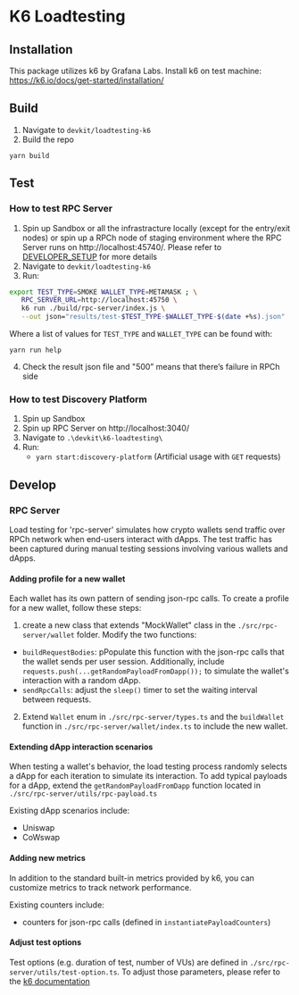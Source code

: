 # K6 Loadtesting

## Installation

This package utilizes k6 by Grafana Labs.
Install k6 on test machine: https://k6.io/docs/get-started/installation/

## Build
1. Navigate to `devkit/loadtesting-k6`
2. Build the repo
```
yarn build
```

## Test
### How to test RPC Server

1. Spin up Sandbox or all the infrastracture locally (except for the entry/exit nodes) or spin up a RPCh node of staging environment where the RPC Server runs on http://localhost:45740/. Please refer to [DEVELOPER_SETUP](../../DEVELOPER_SETUP.md) for more details
2. Navigate to `devkit/loadtesting-k6`
3. Run:
```bash
export TEST_TYPE=SMOKE WALLET_TYPE=METAMASK ; \
   RPC_SERVER_URL=http://localhost:45750 \
   k6 run ./build/rpc-server/index.js \
   --out json="results/test-$TEST_TYPE-$WALLET_TYPE-$(date +%s).json"
```
Where a list of values for `TEST_TYPE` and `WALLET_TYPE` can be found with:
```
yarn run help
```

4. Check the result json file and "500” means that there’s failure in RPCh side


### How to test Discovery Platform

1. Spin up Sandbox
2. Spin up RPC Server on http://localhost:3040/
3. Navigate to `.\devkit\k6-loadtesting\`
4. Run:
   - `yarn start:discovery-platform` (Artificial usage with `GET` requests)

## Develop

### RPC Server
Load testing for 'rpc-server' simulates how crypto wallets send traffic over RPCh network when end-users interact with dApps.
The test traffic has been captured during manual testing sessions involving various wallets and dApps.

#### Adding profile for a new wallet
Each wallet has its own pattern of sending json-rpc calls.
To create a profile for a new wallet, follow these steps:

1. create a new class that extends "MockWallet" class in the `./src/rpc-server/wallet` folder. Modify the two functions:
  - `buildRequestBodies`: pPopulate this function with the json-rpc calls that the wallet sends per user session. Additionally, include `requests.push(...getRandomPayloadFromDapp());`  to simulate the wallet's interaction with a random dApp.
  - `sendRpcCalls`: adjust the `sleep()` timer to set the waiting interval between requests.

2. Extend `Wallet` enum in `./src/rpc-server/types.ts` and the `buildWallet` function in `./src/rpc-server/wallet/index.ts` to include the new wallet.

#### Extending dApp interaction scenarios
When testing a wallet's behavior, the load testing process randomly selects a dApp for each iteration to simulate its interaction.
To add typical payloads for a dApp, extend the `getRandomPayloadFromDapp` function located in `./src/rpc-server/utils/rpc-payload.ts`

Existing dApp scenarios include:
  - Uniswap
  - CoWswap

#### Adding new metrics
In addition to the standard built-in metrics provided by k6, you can customize metrics to track network performance.

Existing counters include:
  - counters for json-rpc calls (defined in `instantiatePayloadCounters`)

#### Adjust test options
Test options (e.g. duration of test, number of VUs) are defined in `./src/rpc-server/utils/test-option.ts`.
To adjust those parameters, please refer to the [k6 documentation](https://k6.io/docs/using-k6/k6-options/reference/)
